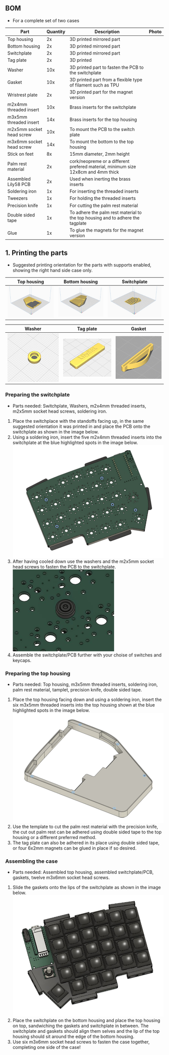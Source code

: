 ## BOM
* For a complete set of two cases

| Part | Quantity | Description | Photo |
| ---- | -------- | ----------- | ----- |
| Top housing | 2x | 3D printed mirrored part |  |
| Bottom housing | 2x | 3D printed mirrored part |  |
| Switchplate | 2x | 3D printed mirrored part |  |
| Tag plate | 2x | 3D printed |  |
| Washer | 10x | 3D printed part to fasten the PCB to the switchplate |  |
| Gasket | 10x | 3D printed part from a flexible type of filament such as TPU |  |
| Wristrest plate | 2x | 3D printed part for the magnet version |  |
| m2x4mm threaded insert | 10x | Brass inserts for the switchplate |  |
| m3x5mm threaded insert | 14x | Brass inserts for the top housing |  |
| m2x5mm socket head screw | 10x | To mount the PCB to the switch plate |  |
| m3x6mm socket head screw | 14x | To mount the bottom to the top housing |  |
| Stick on feet | 8x | 15mm diameter, 2mm height |  |
| Palm rest material | 2x | cork/neopreme or a different prefered material, minimum size 12x8cm and 4mm thick |  |
| Assembled Lily58 PCB | 2x | Used when inerting the brass inserts |  |
| Soldering iron | 1x | For inserting the threaded inserts |  |
| Tweezers | 1x | For holding the threaded inserts |  |
| Precision knife | 1x | For cutting the palm rest material |  |
| Double sided tape | 1x | To adhere the palm rest material to the top housing and to adhere the tagplate |  |
| Glue | 1x | To glue the magnets for the magnet version |  |

## 1. Printing the parts
* Suggested printing orientation for the parts with supports enabled, showing the right hand side case only.

| Top housing | Bottom housing | Switchplate |
| ----------- | -------------- | ----------- |
| ![](https://github.com/SineScire/LilyCase/blob/fe7806d19dafac282c155daa94aeb2b9a46db1e5/Images/DirectionTop.jpg) | ![](https://github.com/SineScire/LilyCase/blob/fe7806d19dafac282c155daa94aeb2b9a46db1e5/Images/DirectionBottom.jpg) | ![](https://github.com/SineScire/LilyCase/blob/fe7806d19dafac282c155daa94aeb2b9a46db1e5/Images/DirectionPlate.jpg) |


| Washer | Tag plate | Gasket |
| ------ | --------- | ------ |
| ![](https://github.com/SineScire/LilyCase/blob/3987ca211656328c9b99d7630aa20d4c3b9fe84b/Images/DirectionWasher.jpg) | ![](https://github.com/SineScire/LilyCase/blob/3987ca211656328c9b99d7630aa20d4c3b9fe84b/Images/DirectionTag.jpg) | ![](https://github.com/SineScire/LilyCase/blob/6ea6d1aa5e7b0f14483826355b513d6affbd2e5d/Images/DirectionGasketMedium.png) |

### Preparing the switchplate
* Parts needed: Switchplate, Washers, m2x4mm threaded inserts, m2x5mm socket head screws, soldering iron.
1. Place the switchplace with the standoffs facing up, in the same suggested orientation it was printed in and place the PCB onto the switchplate as shown in the image below.
2. Using a soldering iron, insert the five m2x4mm threaded inserts into the switchplate at the blue highlighted spots in the image below.
![](https://github.com/SineScire/LilyCase/blob/7b92a1dfa3fc7110343ed5e22ee44c005954dee9/Images/SwitchplateStep.jpg)
3. After having cooled down use the washers and the m2x5mm socket head screws to fasten the PCB to the switchplate.
![](https://github.com/SineScire/LilyCase/blob/7b92a1dfa3fc7110343ed5e22ee44c005954dee9/Images/WasherStep.jpg) 
4. Assemble the switchplate/PCB further with your choise of switches and keycaps.

### Preparing the top housing
* Parts needed: Top housing, m3x5mm threaded inserts, soldering iron, palm rest material, tamplet, precision knife, double sided tape.
1. Place the top housing facing down and using a soldering iron, insert the six m3x5mm threaded inserts into the top housing shown at the blue highlighted spots in the image below.
![](https://github.com/SineScire/LilyCase/blob/dcb36338be455814d602db1272a7a7df7541c255/Images/TopStep.jpg)
2. Use the template to cut the palm rest material with the precision knife, the cut out palm rest can be adhered using double sided tape to the top housing or a different preferred method.
3. The tag plate can also be adhered in its place using double sided tape, or four 6x2mm magnets can be glued in place if so desired.

### Assembling the case
* Parts needed: Assembled top housing, assembled switchplate/PCB, gaskets, twelve m3x6mm socket head screws.
1. Slide the gaskets onto the lips of the switchplate as shown in the image below.
![](https://github.com/SineScire/LilyCase/blob/68da6306469c4966ca0865662cea4e44f796549c/Images/GasketStep.jpg)
2. Place the switchplate on the bottom housing and place the top housing on top, sandwiching the gaskets and switchplate in between. The switchplate and gaskets should align them selves and the lip of the top housing should sit around the edge of the bottom housing.
3. Use six m3x6mm socket head screws to fasten the case together, completing one side of the case!
